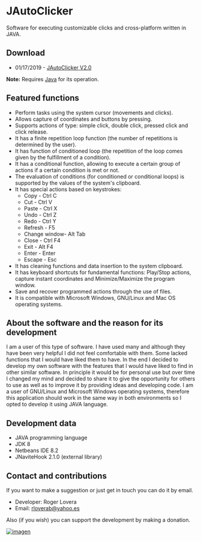 # JAutoClicker
Software for executing customizable clicks and cross-platform written in JAVA.

## Download
* 01/17/2019 - [JAutoClicker V2.0](http://dapalan.com/H7RI)

**Note:** Requires [Java](https://www.java.com) for its operation.

## Featured functions
* Perform tasks using the system cursor (movements and clicks).
* Allows capture of coordinates and buttons by pressing.
* Supports actions of type: simple click, double click, pressed click and click release.
* It has a finite repetition loop function (the number of repetitions is determined by the user).
* It has function of conditioned loop (the repetition of the loop comes given by the fulfillment of a condition).
* It has a conditional function, allowing to execute a certain group of actions if a certain condition is met or not.
* The evaluation of conditions (for conditioned or conditional loops) is supported by the values of the system's clipboard.
* It has special actions based on keystrokes:
  * Copy - Ctrl C
  * Cut - Ctrl V
  * Paste - Ctrl X
  * Undo - Ctrl Z
  * Redo - Ctrl Y
  * Refresh - F5
  * Change window- Alt Tab
  * Close - Ctrl F4
  * Exit - Alt F4
  * Enter - Enter
  * Escape - Esc  
* It has cleaning functions and data insertion to the system clipboard.
* It has keyboard shortcuts for fundamental functions: Play/Stop actions, capture instant coordinates and Minimize/Maximize the program window.
* Save and recover programmed actions through the use of files.
* It is compatible with Microsoft Windows, GNU/Linux and Mac OS operating systems.

## About the software and the reason for its development
I am a user of this type of software. I have used many and although they have been very helpful I did not feel comfortable with them. Some lacked functions that I would have liked them to have. In the end I decided to develop my own software with the features that I would have liked to find in other similar software. In principle it would be for personal use but over time I changed my mind and decided to share it to give the opportunity for others to use as well as to improve it by providing ideas and developing code. I am a user of GNU/Linux and Microsoft Windows operating systems, therefore this application should work in the same way in both environments so I opted to develop it using JAVA language.

## Development data
* JAVA programming language
* JDK 8
* Netbeans IDE 8.2
* JNaviteHook 2.1.0 (external library)

## Contact and contributions
If you want to make a suggestion or just get in touch you can do it by email.

* Developer: Roger Lovera
* Email: rloverab@yahoo.es

Also (if you wish) you can support the development by making a donation.

[imagen_donativo]: https://www.paypalobjects.com/es_XC/i/btn/btn_donateCC_LG.gif

[enlace_donativo]: https://www.paypal.com/cgi-bin/webscr?cmd=_donations&business=EVGQ6CM66V7XY&lc=AL&item_name=JAutoClicker%20development&item_number=JACDEV&currency_code=USD&bn=PP%2dDonationsBF%3abtn_donateCC_LG%2egif%3aNonHosted

[![imagen][imagen_donativo]][enlace_donativo]
